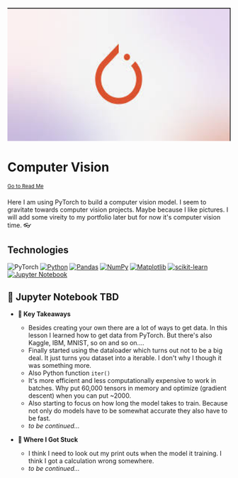 <p align="center">
   <img src="https://github.com/AishaEvering/PyTorch_Exercises/blob/main/header_2.png" alt="PyTorch Logo" width="600" height="300">
</p>

# Computer Vision
<sup>[Go to Read Me](https://github.com/AishaEvering/PyTorch_Exercises/blob/main/README.md)</sup>

Here I am using PyTorch to build a computer vision model. I seem to gravitate towards computer vision projects.  Maybe because I like pictures.  I will add some vireity to my portfolio later but for now it's computer vision time. 👓

## Technologies
![PyTorch](https://img.shields.io/badge/PyTorch-%23EE4C2C.svg?style=for-the-badge&logo=PyTorch&logoColor=white)
[![Python](https://img.shields.io/badge/python-3670A0?style=for-the-badge&logo=python&logoColor=ffdd54)](https://www.python.org/)
[![Pandas](https://img.shields.io/badge/pandas-%23150458.svg?style=for-the-badge&logo=pandas&logoColor=white)](https://pandas.pydata.org/)
[![NumPy](https://img.shields.io/badge/numpy-%23013243.svg?style=for-the-badge&logo=numpy&logoColor=white)](https://numpy.org/)
[![Matplotlib](https://img.shields.io/badge/Matplotlib-%23ffffff.svg?style=for-the-badge&logo=Matplotlib&logoColor=black)](https://matplotlib.org/)
[![scikit-learn](https://img.shields.io/badge/scikit--learn-%23F7931E.svg?style=for-the-badge&logo=scikit-learn&logoColor=white)](https://scikit-learn.org/stable/)
[![Jupyter Notebook](https://img.shields.io/badge/jupyter-%23FA0F00.svg?style=for-the-badge&logo=jupyter&logoColor=white)](https://jupyter.org/)

## 📙 Jupyter Notebook TBD

* **🔑 Key Takeaways**
   * Besides creating your own there are a lot of ways to get data.  In this lesson I learned how to get data from PyTorch.  But there's also Kaggle, IBM, MNIST, so on and so on....
   * Finally started using the dataloader which turns out not to be a big deal.  It just turns you dataset into a iterable.  I don't why I though it was something more.
   * Also Python function `iter()`
   * It's more efficient and less computationally expensive to work in batches.  Why put 60,000 tensors in memory and optimize (gradient descent) when you can put ~2000.
   * Also starting to focus on how long the model takes to train.  Because not only do models have to be somewhat accurate they also have to be fast.
   * *to be continued...*
* **😤 Where I Got Stuck**

  * I think I need to look out my print outs when the model it training.  I think I got a calculation wrong somewhere.
  * *to be continued...*
